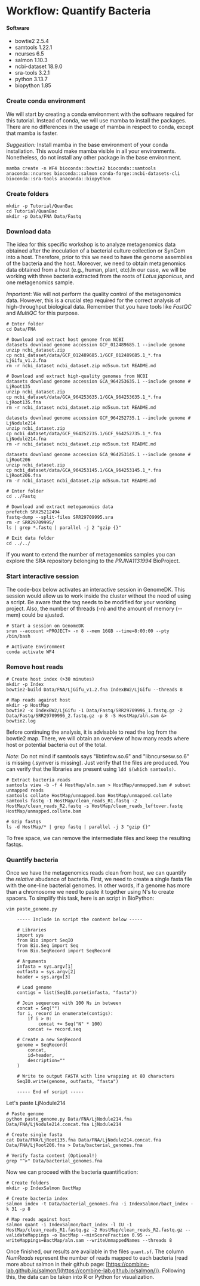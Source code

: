# Workflow: Quantify Bacteria

#### Software

* bowtie2 2.5.4
* samtools 1.22.1
* ncurses 6.5
* salmon 1.10.3
* ncbi-dataset 18.9.0
* sra-tools 3.2.1
* python 3.13.7
* biopython 1.85

### Create conda environment

We will start by creating a conda environment with the software required for this tutorial. Instead of conda, we will use mamba to install the packages. There are no differences in the usage of mamba in respect to conda, except that mamba is faster.

*Suggestion:* Install mamba in the base environment of your conda installation. This would make mamba visible in all your environments. Nonetheless, do not install any other package in the base environment.

```
mamba create -n WF4 bioconda::bowtie2 bioconda::samtools anaconda::ncurses bioconda::salmon conda-forge::ncbi-datasets-cli bioconda::sra-tools anaconda::biopython
```

### Create folders

```
mkdir -p Tutorial/QuanBac
cd Tutorial/QuanBac
mkdir -p Data/FNA Data/Fastq
```

### Download data

The idea for this specific workshop is to analyze metagenomics data obtained after the inoculation of a bacterial culture collection or SynCom into a host. Therefore, prior to this we need to have the genome assemblies of the bacteria and the host. Moreover, we need to obtain metagenomics data obtained from a host (e.g., human, plant, etc).In our case, we will be working with three bacteria extracted from the roots of _Lotus japonicus_, and one metagenomics sample.

*Important*: We will not perform the quality control of the metagenomics data. However, this is a crucial step required for the correct analysis of high-throughput biological data. Remember that you have tools like *FastQC* and *MultiQC* for this purpose.

```
# Enter folder
cd Data/FNA

# Download and extract host genome from NCBI
datasets download genome accession GCF_012489685.1 --include genome
unzip ncbi_dataset.zip
cp ncbi_dataset/data/GCF_012489685.1/GCF_012489685.1_*.fna  LjGifu_v1.2.fna
rm -r ncbi_dataset ncbi_dataset.zip md5sum.txt README.md

# Download and extract high-quality genomes from NCBI
datasets download genome accession GCA_964253635.1 --include genome # LjRoot135
unzip ncbi_dataset.zip
cp ncbi_dataset/data/GCA_964253635.1/GCA_964253635.1_*.fna LjRoot135.fna
rm -r ncbi_dataset ncbi_dataset.zip md5sum.txt README.md

datasets download genome accession GCF_964252735.1 --include genome # LjNodule214
unzip ncbi_dataset.zip
cp ncbi_dataset/data/GCF_964252735.1/GCF_964252735.1_*.fna LjNodule214.fna
rm -r ncbi_dataset ncbi_dataset.zip md5sum.txt README.md

datasets download genome accession GCA_964253145.1 --include genome # LjRoot206
unzip ncbi_dataset.zip
cp ncbi_dataset/data/GCA_964253145.1/GCA_964253145.1_*.fna LjRoot206.fna
rm -r ncbi_dataset ncbi_dataset.zip md5sum.txt README.md

# Enter folder
cd ../Fastq

# Download and extract meteganomics data
prefetch SRX25212494
fastq-dump --split-files SRR29709995.sra
rm -r SRR29709995/
ls | grep *.fastq | parallel -j 2 "gzip {}"

# Exit data folder
cd ../../
```

If you want to extend the number of metagenomics samples you can explore the SRA repository belonging to the _PRJNA1131994_ BioProject.

### Start interactive session

The code-box below activates an interactive session in GenomeDK. This session would allow us to work inside the cluster without the need of using a script. Be aware that the <PROJECT> tag needs to be modified for your working project. Also, the number of threads (-n) and the amount of memory (--mem) could be ajusted.

```
# Start a session on GenomeDK
srun --account <PROJECT> -n 8 --mem 16GB --time=8:00:00 --pty /bin/bash

# Activate Environment
conda activate WF4
```

### Remove host reads

```
# Create host index (>30 minutes)
mkdir -p Index
bowtie2-build Data/FNA/LjGifu_v1.2.fna IndexBW2/LjGifu --threads 8

# Map reads against host
mkdir -p HostMap
bowtie2 -x IndexBW2/LjGifu -1 Data/Fastq/SRR29709996_1.fastq.gz -2 Data/Fastq/SRR29709996_2.fastq.gz -p 8 -S HostMap/aln.sam &> bowtie2.log
```

Before continuing the analysis, it is advisable to read the log from the bowtie2 map. There, we will obtain an overview of how many reads where host or potential bacteria out of the total.

_Note_: Do not mind if samtools says "libtinfow.so.6" and "libncursesw.so.6" is missing (.symver is missing). Just verify that the files are produced. You can verify that the libraries are present using `ldd $(which samtools)`.

```
# Extract bacteria reads
samtools view -b -f 4 HostMap/aln.sam > HostMap/unmapped.bam # subset unmapped reads
samtools collate HostMap/unmapped.bam HostMap/unmapped.collate
samtools fastq -1 HostMap/clean_reads_R1.fastq -2 HostMap/clean_reads_R2.fastq -s HostMap/clean_reads_leftover.fastq HostMap/unmapped.collate.bam

# Gzip fastqs
ls -d HostMap/* | grep fastq | parallel -j 3 "gzip {}"
```

To free space, we can remove the intermediate files and keep the resulting fastqs.

### Quantify bacteria

Once we have the metagenomics reads clean from host, we can quantify the _relative_ abudance of bacteria. First, we need to create a single fasta file with the one-line bacterial genomes. In other words, if a genome has more than a chromosome we need to paste it together using N's to create spacers. To simplify this task, here is an script in BioPython:

```
vim paste_genome.py

    ----- Include in script the content below -----

    # Libraries
    import sys
    from Bio import SeqIO
    from Bio.Seq import Seq
    from Bio.SeqRecord import SeqRecord

    # Arguments
    infasta = sys.argv[1]
    outfasta = sys.argv[2]
    header = sys.argv[3]

    # Load genome
    contigs = list(SeqIO.parse(infasta, "fasta"))

    # Join sequences with 100 Ns in between
    concat = Seq("")
    for i, record in enumerate(contigs):
        if i > 0:
            concat += Seq("N" * 100)
        concat += record.seq

    # Create a new SeqRecord
    genome = SeqRecord(
        concat,
        id=header,
        description=""
    )

    # Write to output FASTA with line wrapping at 80 characters
    SeqIO.write(genome, outfasta, "fasta")

    ----- End of script -----

```

Let's paste LjNodule214

```
# Paste genome
python paste_genome.py Data/FNA/LjNodule214.fna Data/FNA/LjNodule214.concat.fna LjNodule214

# Create single fasta
cat Data/FNA/LjRoot135.fna Data/FNA/LjNodule214.concat.fna Data/FNA/LjRoot206.fna > Data/bacterial_genomes.fna

# Verify fasta content (Optional!)
grep "^>" Data/bacterial_genomes.fna
```

Now we can proceed with the bacteria quantification:

```
# Create folders
mkdir -p IndexSalmon BactMap

# Create bacteria index
salmon index -t Data/bacterial_genomes.fna -i IndexSalmon/bact_index -k 31 -p 8

# Map reads against host
salmon quant -i IndexSalmon/bact_index -l IU -1 HostMap/clean_reads_R1.fastq.gz -2 HostMap/clean_reads_R2.fastq.gz --validateMappings -o BactMap --minScoreFraction 0.95 --writeMappings=BactMap/aln.sam --writeUnmappedNames --threads 8
```

Once finished, our results are available in the files `quant.sf`. The column _NumReads_ represent the number of reads mapped to each bacteria (read more about salmon in their github page: [https://combine-lab.github.io/salmon/](https://combine-lab.github.io/salmon/)). Following this, the data can be taken into R or Python for visualization.
